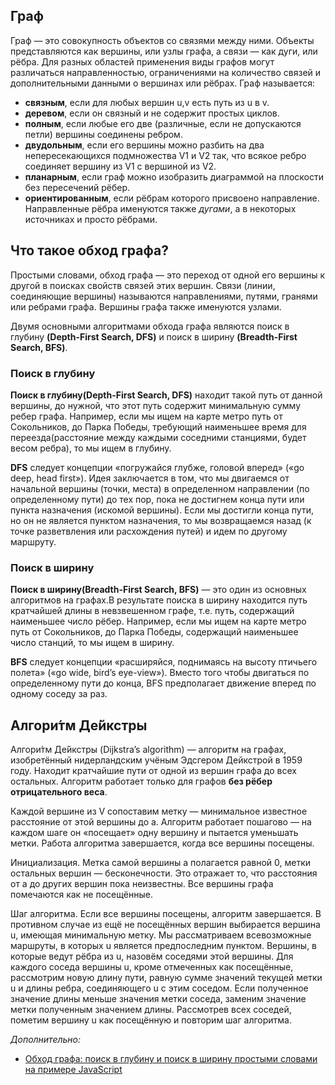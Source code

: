 ## Граф

Граф — это совокупность объектов со связями между ними. Объекты представляются как вершины, или узлы графа, а связи — как дуги, или рёбра. Для разных областей применения виды графов могут различаться направленностью, ограничениями на количество связей и дополнительными данными о вершинах или рёбрах. Граф называется:

- **связным**, если для любых вершин u,v есть путь из u в v.
- **деревом**, если он связный и не содержит простых циклов.
- **полным**, если любые его две (различные, если не допускаются петли) вершины соединены ребром.
- **двудольным**, если его вершины можно разбить на два непересекающихся подмножества V1 и V2 так, что всякое ребро соединяет вершину из V1 с вершиной из V2.
- **планарным**, если граф можно изобразить диаграммой на плоскости без пересечений рёбер.
- **ориентированным**, если рёбрам которого присвоено направление. Направленные рёбра именуются также *дугами*, а в некоторых источниках и просто рёбрами.



## Что такое обход графа?


Простыми словами, обход графа — это переход от одной его вершины к другой в поисках свойств связей этих вершин. Связи (линии, соединяющие вершины) называются направлениями, путями, гранями или ребрами графа. Вершины графа также именуются узлами.

Двумя основными алгоритмами обхода графа являются поиск в глубину **(Depth-First Search, DFS)** и поиск в ширину **(Breadth-First Search, BFS)**.

### Поиск в глубину

**Поиск в глубину(Depth-First Search, DFS)** находит такой путь от данной вершины, до нужной, что этот путь содержит минимальную сумму ребер графа. Например, если мы ищем на карте метро путь от Сокольников, до Парка Победы, требующий наименьшее время для переезда(расстояние между каждыми соседними станциями, будет весом ребра), то мы ищем в глубину.

**DFS** следует концепции «погружайся глубже, головой вперед» («go deep, head first»). Идея заключается в том, что мы двигаемся от начальной вершины (точки, места) в определенном направлении (по определенному пути) до тех пор, пока не достигнем конца пути или пункта назначения (искомой вершины). Если мы достигли конца пути, но он не является пунктом назначения, то мы возвращаемся назад (к точке разветвления или расхождения путей) и идем по другому маршруту.

### Поиск в ширину

**Поиск в ширину(Breadth-First Search, BFS)** — это один из основных алгоритмов на графах.В результате поиска в ширину находится путь кратчайшей длины в невзвешенном графе, т.е. путь, содержащий наименьшее число рёбер. Например, если мы ищем на карте метро путь от Сокольников, до Парка Победы, содержащий наименьшее число станций, то мы ищем в ширину.

**BFS** следует концепции «расширяйся, поднимаясь на высоту птичьего полета» («go wide, bird’s eye-view»). Вместо того чтобы двигаться по определенному пути до конца, BFS предполагает движение вперед по одному соседу за раз.

## Алгори́тм Де́йкстры

Алгори́тм Де́йкстры (Dijkstra’s algorithm) — алгоритм на графах, изобретённый нидерландским учёным Эдсгером Дейкстрой в 1959 году. Находит кратчайшие пути от одной из вершин графа до всех остальных. Алгоритм работает только для графов **без рёбер отрицательного веса**.

Каждой вершине из V сопоставим метку — минимальное известное расстояние от этой вершины до a. Алгоритм работает пошагово — на каждом шаге он «посещает» одну вершину и пытается уменьшать метки. Работа алгоритма завершается, когда все вершины посещены.

Инициализация. Метка самой вершины a полагается равной 0, метки остальных вершин — бесконечности. Это отражает то, что расстояния от a до других вершин пока неизвестны. Все вершины графа помечаются как не посещённые.

Шаг алгоритма. Если все вершины посещены, алгоритм завершается. В противном случае из ещё не посещённых вершин выбирается вершина u, имеющая минимальную метку. Мы рассматриваем всевозможные маршруты, в которых u является предпоследним пунктом. Вершины, в которые ведут рёбра из u, назовём соседями этой вершины. Для каждого соседа вершины u, кроме отмеченных как посещённые, рассмотрим новую длину пути, равную сумме значений текущей метки u и длины ребра, соединяющего u с этим соседом. Если полученное значение длины меньше значения метки соседа, заменим значение метки полученным значением длины. Рассмотрев всех соседей, пометим вершину u как посещённую и повторим шаг алгоритма.



*Дополнительно:*

- [Обход графа: поиск в глубину и поиск в ширину простыми словами на примере JavaScript](https://habr.com/ru/post/504374/)